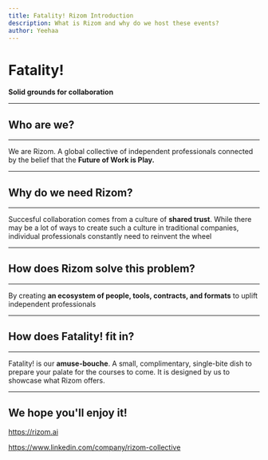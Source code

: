 ```yaml
---
title: Fatality! Rizom Introduction
description: What is Rizom and why do we host these events?
author: Yeehaa
---
```

# Fatality!

**Solid grounds for collaboration**

---

## Who are we?

---

We are Rizom. A global collective of independent
professionals connected by the belief that the **Future of
Work is Play.**

---

## Why do we need Rizom?

---

Succesful collaboration comes from a culture of **shared trust**. While there may be a lot of ways to create such a culture in traditional companies, individual professionals constantly need to reinvent the wheel

---

## How does Rizom solve this problem?

---

By creating **an ecosystem of people, tools, contracts, and formats** to uplift independent professionals

---

## How does Fatality! fit in?

---

Fatality! is our **amuse-bouche**. A small, complimentary, single-bite dish to prepare your palate for the courses to come. It is designed by us to showcase what Rizom offers. 

---

## We hope you'll enjoy it!

https://rizom.ai

https://www.linkedin.com/company/rizom-collective
